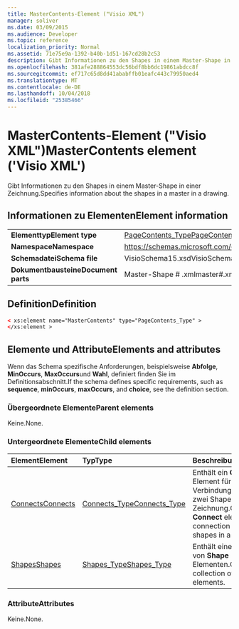 ```yaml
---
title: MasterContents-Element ("Visio XML")
manager: soliver
ms.date: 03/09/2015
ms.audience: Developer
ms.topic: reference
localization_priority: Normal
ms.assetid: 71e75e9a-1392-b40b-1d51-167cd28b2c53
description: Gibt Informationen zu den Shapes in einem Master-Shape in einer Zeichnung.
ms.openlocfilehash: 381afe288864553dc56bdf8bb6dc19861abdcc8f
ms.sourcegitcommit: ef717c65d8dd41ababffb01eafc443c79950aed4
ms.translationtype: MT
ms.contentlocale: de-DE
ms.lasthandoff: 10/04/2018
ms.locfileid: "25385466"
---
```

# <a name="mastercontents-element-visio-xml"></a><span data-ttu-id="a5a53-103">MasterContents-Element ("Visio XML")</span><span class="sxs-lookup"><span data-stu-id="a5a53-103">MasterContents element ('Visio XML')</span></span>

<span data-ttu-id="a5a53-104">Gibt Informationen zu den Shapes in einem Master-Shape in einer Zeichnung.</span><span class="sxs-lookup"><span data-stu-id="a5a53-104">Specifies information about the shapes in a master in a drawing.</span></span> 
  
## <a name="element-information"></a><span data-ttu-id="a5a53-105">Informationen zu Elementen</span><span class="sxs-lookup"><span data-stu-id="a5a53-105">Element information</span></span>

|||
|:-----|:-----|
|<span data-ttu-id="a5a53-106">**Elementtyp**</span><span class="sxs-lookup"><span data-stu-id="a5a53-106">**Element type**</span></span> <br/> |[<span data-ttu-id="a5a53-107">PageContents_Type</span><span class="sxs-lookup"><span data-stu-id="a5a53-107">PageContents_Type</span></span>](pagecontents_type-complextypevisio-xml.md) <br/> |
|<span data-ttu-id="a5a53-108">**Namespace**</span><span class="sxs-lookup"><span data-stu-id="a5a53-108">**Namespace**</span></span> <br/> |https://schemas.microsoft.com/office/visio/2012/main  <br/> |
|<span data-ttu-id="a5a53-109">**Schemadatei**</span><span class="sxs-lookup"><span data-stu-id="a5a53-109">**Schema file**</span></span> <br/> |<span data-ttu-id="a5a53-110">VisioSchema15.xsd</span><span class="sxs-lookup"><span data-stu-id="a5a53-110">VisioSchema15.xsd</span></span>  <br/> |
|<span data-ttu-id="a5a53-111">**Dokumentbausteine**</span><span class="sxs-lookup"><span data-stu-id="a5a53-111">**Document parts**</span></span> <br/> |<span data-ttu-id="a5a53-112">Master-Shape # .xml</span><span class="sxs-lookup"><span data-stu-id="a5a53-112">master#.xml</span></span>  <br/> |
   
## <a name="definition"></a><span data-ttu-id="a5a53-113">Definition</span><span class="sxs-lookup"><span data-stu-id="a5a53-113">Definition</span></span>

```XML
< xs:element name="MasterContents" type="PageContents_Type" >
</xs:element >
```

## <a name="elements-and-attributes"></a><span data-ttu-id="a5a53-114">Elemente und Attribute</span><span class="sxs-lookup"><span data-stu-id="a5a53-114">Elements and attributes</span></span>

<span data-ttu-id="a5a53-115">Wenn das Schema spezifische Anforderungen, beispielsweise **Abfolge**, **MinOccurs**, **MaxOccurs**und **Wahl**, definiert finden Sie im Definitionsabschnitt.</span><span class="sxs-lookup"><span data-stu-id="a5a53-115">If the schema defines specific requirements, such as **sequence**, **minOccurs**, **maxOccurs**, and **choice**, see the definition section.</span></span> 
  
### <a name="parent-elements"></a><span data-ttu-id="a5a53-116">Übergeordnete Elemente</span><span class="sxs-lookup"><span data-stu-id="a5a53-116">Parent elements</span></span>

<span data-ttu-id="a5a53-117">Keine.</span><span class="sxs-lookup"><span data-stu-id="a5a53-117">None.</span></span>
  
### <a name="child-elements"></a><span data-ttu-id="a5a53-118">Untergeordnete Elemente</span><span class="sxs-lookup"><span data-stu-id="a5a53-118">Child elements</span></span>

|<span data-ttu-id="a5a53-119">**Element**</span><span class="sxs-lookup"><span data-stu-id="a5a53-119">**Element**</span></span>|<span data-ttu-id="a5a53-120">**Typ**</span><span class="sxs-lookup"><span data-stu-id="a5a53-120">**Type**</span></span>|<span data-ttu-id="a5a53-121">**Beschreibung**</span><span class="sxs-lookup"><span data-stu-id="a5a53-121">**Description**</span></span>|
|:-----|:-----|:-----|
|[<span data-ttu-id="a5a53-122">Connects</span><span class="sxs-lookup"><span data-stu-id="a5a53-122">Connects</span></span>](connects-element-pagecontents_type-complextypevisio-xml.md) <br/> |[<span data-ttu-id="a5a53-123">Connects_Type</span><span class="sxs-lookup"><span data-stu-id="a5a53-123">Connects_Type</span></span>](connects_type-complextypevisio-xml.md) <br/> |<span data-ttu-id="a5a53-124">Enthält ein **Connect** -Element für jede Verbindung zwischen zwei Shapes in einer Zeichnung.</span><span class="sxs-lookup"><span data-stu-id="a5a53-124">Contains a **Connect** element for each connection between two shapes in a drawing.</span></span>  <br/> |
|[<span data-ttu-id="a5a53-125">Shapes</span><span class="sxs-lookup"><span data-stu-id="a5a53-125">Shapes</span></span>](shapes-element-pagecontents_type-complextypevisio-xml.md) <br/> |[<span data-ttu-id="a5a53-126">Shapes_Type</span><span class="sxs-lookup"><span data-stu-id="a5a53-126">Shapes_Type</span></span>](shapes_type-complextypevisio-xml.md) <br/> |<span data-ttu-id="a5a53-127">Enthält eine Auflistung von **Shape** -Elementen.</span><span class="sxs-lookup"><span data-stu-id="a5a53-127">Contains a collection of **Shape** elements.</span></span>  <br/> |
   
### <a name="attributes"></a><span data-ttu-id="a5a53-128">Attribute</span><span class="sxs-lookup"><span data-stu-id="a5a53-128">Attributes</span></span>

<span data-ttu-id="a5a53-129">Keine.</span><span class="sxs-lookup"><span data-stu-id="a5a53-129">None.</span></span>
  

